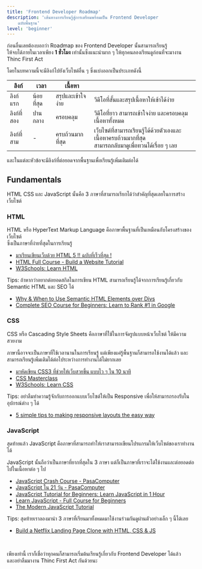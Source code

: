```yaml
---
title: 'Frontend Developer Roadmap'
description: 'เส้นทางการเรียนรู้สู่การเตรียมพร้อมเป็น Frontend Developer
    ฉบับพื้นฐาน'
level: 'beginner'
---
```


ก่อนอื่นเลยต้องบอกว่า Roadmap ของ Frontend Developer นั้นสามารถเรียนรู้<br />ให้จบได้ภายในเวลาเพียง <strong>1 ชั่วโมง</strong> เท่านั้นซึ่งแนะนำมาก ๆ ให้ทุกคนลองเรียนดูก่อนที่จะมางาน Thinc First Act

โดยในบทความนี้จะมีลิงก์ไปยังเว็บไซต์อื่น ๆ ซึ่งแบ่งออกเป็นประเภทดังนี้

| ลิงก์       | เวลา       | เนื้อหา           |                                                                                                              |
| ----------- | ---------- | ----------------- | ------------------------------------------------------------------------------------------------------------ |
| ลิงก์แรก    | น้อยที่สุด | สรุปและเข้าใจง่าย | วีดีโอที่สั้นและสรุปเนื้อหาให้เข้าได้ง่าย                                                                    |
| ลิงก์ที่สอง | ปานกลาง    | ครอบคลุม          | วีดีโอที่ยาว สามารถเข้าใจง่าย และครอบคลุมเนื้อหาทั้งหมด                                                      |
| ลิงก์ที่สาม | -          | ครบถ้วนมากที่สุด  | เว็บไซต์ที่สามารถเรียนรู้ได้ด้วยตัวเองและเนื้อหาครบถ้วนมากที่สุด <br />สามารถกลับมาดูเพื่อทวนได้เรื่อย ๆ เลย |

และในแต่ละหัวข้อจะมีลิงก์ที่ต่อยอดจากพื้นฐานเพื่อเรียนรู้เพิ่มเติมต่อได้

## Fundamentals

HTML CSS และ JavaScript นั้นคือ 3 ภาษาที่สามารถเรียกได้ว่าสำคัญที่สุดเลยในการสร้างเว็บไซต์

### HTML

HTML หรือ HyperText Markup Language คือภาษาพื้นฐานที่เป็นเหมือนกับโครงสร้างของเว็บไซต์<br />ซึ่งเป็นภาษาที่ง่ายที่สุดในการเรียนรู้

-   [มาเรียนเขียนเว็บด้วย HTML 5 !! ฉบับที่เร็วที่สุด !](https://www.youtube.com/watch?v=-jzu5YH6OMQ)
-   [HTML Full Course - Build a Website Tutorial](https://www.youtube.com/watch?v=pQN-pnXPaVg)
-   [W3Schools: Learn HTML](https://www.w3schools.com/html/html_intro.asp)

Tips: ถ้าหากว่าอยากต่อยอดสกิลในการเขียน HTML สามารถเรียนรู้ได้จากการเรียนรู้เกี่ยวกับ Semantic HTML และ SEO ได้

-   [Why & When to Use Semantic HTML Elements over Divs](https://www.youtube.com/watch?v=bOUhq46fd5g)
-   [Complete SEO Course for Beginners: Learn to Rank #1 in Google](https://www.youtube.com/watch?v=xsVTqzratPs)

### CSS

CSS หรือ Cascading Style Sheets คือภาษาที่ใช้ในการจัดรูปแบบหน้าเว็บไซต์ ให้มีความสวยงาม

ภาษานี้อาจจะเป็นภาษาที่ใช้เวลานานในการเรียนรู้ แต่เพียงแค่รู้พื้นฐานก็สามารถใช้งานได้แล้ว และสามารถเรียนรู้เพิ่มเติมได้ต่อไประหว่างการทำงานได้ไม่ยากเลย

-   [มาหัดเขียน CSS3 ที่ช่วยให้เว็บสวยขึ้น แบบไว ๆ ใน 10 นาที](https://www.youtube.com/watch?v=9H6ubALp8vo2)
-   [CSS Masterclass](https://www.youtube.com/watch?v=FqmB-Zj2-PA)
-   [W3Schools: Learn CSS](https://www.w3schools.com/css/)

Tips: อย่าลืมทำความรู้จักกับการออกแบบเว็บไซต์ให้เป็น Responsive เพื่อให้สามารถรองรับในอุปกรณ์ต่าง ๆ ได้

-   [5 simple tips to making responsive layouts the easy way](https://www.youtube.com/watch?v=VQraviuwbzU)

### JavaScript

สุดท้ายแล้ว JavaScript คือภาษาที่สามารถทำให้เราสามารถเขียนโปรแกรมให้เว็บไซต์ของเราทำงานได้

JavaScript นั้นถือว่าเป็นภาษาที่ยากที่สุดใน 3 ภาษา แต่ก็เป็นภาษาที่เราจะได้ใช้งานและต่อยอดต่อไปในเนื้อหาต่อ ๆ ไป

-   [JavaScript Crash Course - PasaComputer](https://youtu.be/Tz5Wk1yPlBE?si=LF1miZGscb60gEPB)
-   [JavaScript ใน 21 วัน - PasaComputer](https://www.youtube.com/watch?v=oKY8tJLA5nU&list=PLOgiLP3tCaPXc9-whn0on3tDT9rQdXAWL)
-   [JavaScript Tutorial for Beginners: Learn JavaScript in 1 Hour](https://www.youtube.com/watch?v=W6NZfCO5SIk)
-   [Learn JavaScript - Full Course for Beginners](https://www.youtube.com/watch?v=PkZNo7MFNFg)
-   [The Modern JavaScript Tutorial](https://javascript.info/)

Tips: สุดท้ายเราลองมานำ 3 ภาษาที่เรียนมาทั้งหมดมาใช้งานร่วมกันดูผ่านตัวอย่างเล็ก ๆ นี้ได้เลย

-   [Build a Netflix Landing Page Clone with HTML, CSS & JS](https://www.youtube.com/watch?v=P7t13SGytRk)

<br />

เพียงเท่านี้ เราก็เชื่อว่าทุกคนก็สามารถเริ่มต้นเรียนรู้เกี่ยวกับ Frontend Developer ได้แล้ว<br />และอย่าลืมมางาน Thinc First Act กันด้วยนะ
